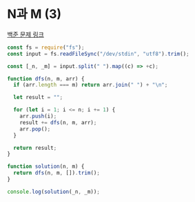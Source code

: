 # N과 M (3)

[백준 문제 링크](https://www.acmicpc.net/problem/15651)

```javascript
const fs = require("fs");
const input = fs.readFileSync("/dev/stdin", "utf8").trim();

const [_n, _m] = input.split(" ").map((c) => +c);

function dfs(n, m, arr) {
  if (arr.length === m) return arr.join(" ") + "\n";

  let result = "";

  for (let i = 1; i <= n; i += 1) {
    arr.push(i);
    result += dfs(n, m, arr);
    arr.pop();
  }

  return result;
}

function solution(n, m) {
  return dfs(n, m, []).trim();
}

console.log(solution(_n, _m));
```

